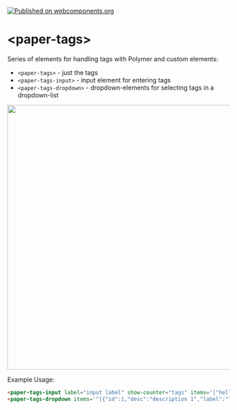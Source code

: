 [![Published on webcomponents.org](https://img.shields.io/badge/webcomponents.org-published-blue.svg)](https://beta.webcomponents.org/element/polymerEl/paper-tags)

# \<paper-tags\>

Series of elements for handling tags with Polymer and custom elements:

- `<paper-tags>` - just the tags 
- `<paper-tags-input>` - input element for entering tags
- `<paper-tags-dropdown>` - dropdown-elements for selecting tags in a dropdown-list

<div>
	<img src="https://raw.githubusercontent.com/PolymerEl/paper-tags/master/images/paper-tags.png" width="600"></img>
</div>

Example Usage:

<!--
```
<custom-element-demo>
  <template>
    <link rel="import" href="paper-tags.html">
  	<link rel="import" href="paper-tags-input.html">
  	<link rel="import" href="paper-tags-dropdown.html">
    <next-code-block></next-code-block>
  </template>
</custom-element-demo>
```
-->
```html
<paper-tags-input label="input label" show-counter="tags" items='["hello", "new"]'  maxLength="10"></paper-tags-input>
<paper-tags-dropdown items='"[{"id":1,"desc":"description 1","label":"Title 1"},{"id":"12345","desc":"description 4","label":"new items"},{"id":"5","desc":"description 4","label":"Hello"},{"id":6,"desc":"description 4","label":"Bar"}]"' noink label="label dropdown"  value-object='{"5": "true"}' ></paper-tags-dropdown>


```

